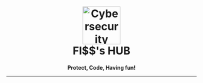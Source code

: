 <h1 align="center">
  <img src="https://s8.gifyu.com/images/979447220829032478.gif" alt="Cybersecurity" height="100px">
  <br>
  FI$$'s HUB
</h1>

<p align="center">
  <strong>Protect, Code, Having fun!</strong>
</p>

<hr>








